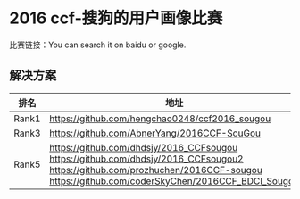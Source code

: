 
# 2016 ccf-搜狗的用户画像比赛

比赛链接：You can search it on baidu or google.

## 解决方案
|排名|地址|
|----|----|
|Rank1|https://github.com/hengchao0248/ccf2016_sougou|
|Rank3|https://github.com/AbnerYang/2016CCF-SouGou|
|Rank5|https://github.com/dhdsjy/2016_CCFsougou<br>https://github.com/dhdsjy/2016_CCFsougou2<br>https://github.com/prozhuchen/2016CCF-sougou<br>https://github.com/coderSkyChen/2016CCF_BDCI_Sougou|
